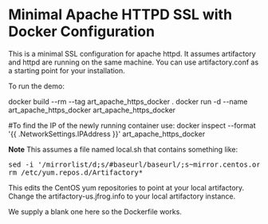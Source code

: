 Minimal Apache HTTPD SSL with Docker Configuration
==================================

This is a minimal SSL configuration for apache httpd.  It assumes artifactory and httpd are running on the same machine.
You can use artifactory.conf as a starting point for your installation.

To run the demo:

docker build --rm --tag art_apache_https_docker .
docker run -d --name art_apache_https_docker art_apache_https_docker

#To find the IP of the newly running container use:
docker inspect --format '{{ .NetworkSettings.IPAddress }}' art_apache_https_docker

__Note__
This assumes a file named local.sh that contains something like:

<pre>
sed -i '/mirrorlist/d;s/#baseurl/baseurl/;s~mirror.centos.org~artifactory-us.jfrog.info/artifactory~' /etc/yum.repos.d/CentOS-*.repo
rm /etc/yum.repos.d/Artifactory*
</pre>

This edits the CentOS yum repositories to point at your local artifactory.  Change the artifactory-us.jfrog.info to your
local artifactory instance.

We supply a blank one here so the Dockerfile works.

